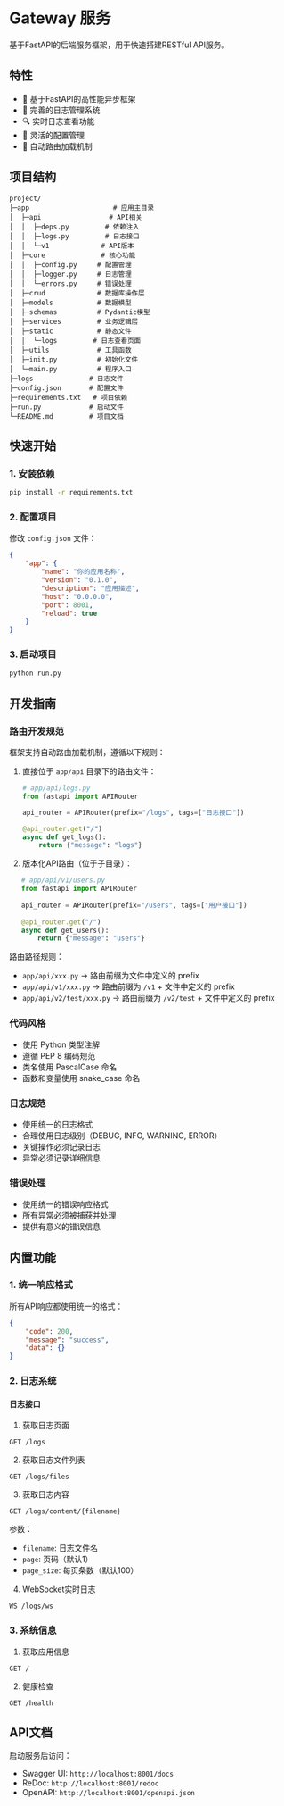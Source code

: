 # Gateway 服务

基于FastAPI的后端服务框架，用于快速搭建RESTful API服务。

## 特性

- 🚀 基于FastAPI的高性能异步框架
- 📝 完善的日志管理系统
- 🔍 实时日志查看功能
- 🔧 灵活的配置管理
- 🔄 自动路由加载机制

## 项目结构

```path
project/
├─app                     # 应用主目录
│  ├─api                 # API相关
│  │  ├─deps.py         # 依赖注入
│  │  ├─logs.py         # 日志接口
│  │  └─v1             # API版本
│  ├─core              # 核心功能
│  │  ├─config.py     # 配置管理
│  │  ├─logger.py     # 日志管理
│  │  └─errors.py     # 错误处理
│  ├─crud             # 数据库操作层
│  ├─models           # 数据模型
│  ├─schemas          # Pydantic模型
│  ├─services         # 业务逻辑层
│  ├─static           # 静态文件
│  │  └─logs         # 日志查看页面
│  ├─utils            # 工具函数
│  ├─init.py          # 初始化文件
│  └─main.py          # 程序入口
├─logs              # 日志文件
├─config.json       # 配置文件
├─requirements.txt   # 项目依赖
├─run.py            # 启动文件
└─README.md         # 项目文档
```

## 快速开始

### 1. 安装依赖

```bash
pip install -r requirements.txt
```

### 2. 配置项目

修改 `config.json` 文件：

```json
{
    "app": {
        "name": "你的应用名称",
        "version": "0.1.0",
        "description": "应用描述",
        "host": "0.0.0.0",
        "port": 8001,
        "reload": true
    }
}
```

### 3. 启动项目

```bash
python run.py
```

## 开发指南

### 路由开发规范

框架支持自动路由加载机制，遵循以下规则：

1. 直接位于 `app/api` 目录下的路由文件：
   ```python
   # app/api/logs.py
   from fastapi import APIRouter
   
   api_router = APIRouter(prefix="/logs", tags=["日志接口"])
   
   @api_router.get("/")
   async def get_logs():
       return {"message": "logs"}
   ```

2. 版本化API路由（位于子目录）：
```python
   # app/api/v1/users.py
   from fastapi import APIRouter
   
   api_router = APIRouter(prefix="/users", tags=["用户接口"])
   
   @api_router.get("/")
   async def get_users():
       return {"message": "users"}
```

路由路径规则：
- `app/api/xxx.py` -> 路由前缀为文件中定义的 prefix
- `app/api/v1/xxx.py` -> 路由前缀为 `/v1` + 文件中定义的 prefix
- `app/api/v2/test/xxx.py` -> 路由前缀为 `/v2/test` + 文件中定义的 prefix

### 代码风格

- 使用 Python 类型注解
- 遵循 PEP 8 编码规范
- 类名使用 PascalCase 命名
- 函数和变量使用 snake_case 命名

### 日志规范

- 使用统一的日志格式
- 合理使用日志级别（DEBUG, INFO, WARNING, ERROR）
- 关键操作必须记录日志
- 异常必须记录详细信息

### 错误处理

- 使用统一的错误响应格式
- 所有异常必须被捕获并处理
- 提供有意义的错误信息

## 内置功能

### 1. 统一响应格式

所有API响应都使用统一的格式：

```json
{
    "code": 200,
    "message": "success",
    "data": {}
}
```

### 2. 日志系统

#### 日志接口

1. 获取日志页面
```web
GET /logs
```

2. 获取日志文件列表
```web
GET /logs/files
```

3. 获取日志内容
```web
GET /logs/content/{filename}
```
参数：
- `filename`: 日志文件名
- `page`: 页码（默认1）
- `page_size`: 每页条数（默认100）

4. WebSocket实时日志
```web
WS /logs/ws
```

### 3. 系统信息

1. 获取应用信息
```web
GET /
```

2. 健康检查
```web
GET /health
```

## API文档

启动服务后访问：
- Swagger UI: `http://localhost:8001/docs`
- ReDoc: `http://localhost:8001/redoc`
- OpenAPI: `http://localhost:8001/openapi.json`
